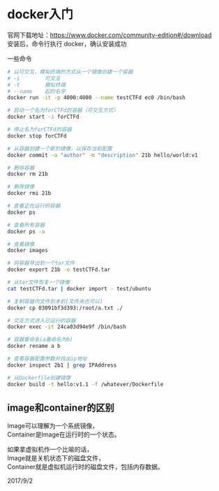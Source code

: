 # docker入门

官网下载地址：https://www.docker.com/community-edition#/download  
安装后，命令行执行 docker，确认安装成功  

一些命令  
```bash
# 以可交互，模拟终端的方式从一个镜像创建一个容器
# -i        可交互
# -t        模拟终端
# --name    起的名字
docker run -it -p 4000:4000 --name testCTFd ec0 /bin/bash

# 启动一个名为forCTFd的容器（可交互方式）
docker start -i forCTFd

# 停止名为forCTFd的容器
docker stop forCTFd

# 从容器创建一个新的镜像，以保存当前配置
docker commit -a "author" -m "description" 21b hello/world:v1

# 删除容器
docker rm 21b

# 删除镜像
docker rmi 21b

# 查看正在运行的容器
docker ps

# 查看所有容器
docker ps -a

# 查看镜像
docker images

# 将容器导出到一个tar文件
docker export 21b -o testCTFd.tar

# 从tar文件恢复一个镜像
cat testCTFd.tar | docker import - test/ubuntu

# 复制容器内文件到本机(文件夹也可以)
docker cp 03091bf3d393:/root/a.txt ./

# 交互方式进入已运行的容器
docker exec -it 24ca03d94e9f /bin/bash

# 容器重命名(a重命名为b)
docker rename a b

# 查看容器配置参数并找出ip地址
docker inspect 2b1 | grep IPAddress

# 从Dockerfile创建镜像
docker build -t hello:v1.1 -f /whatever/Dockerfile
```

## image和container的区别
Image可以理解为一个系统镜像，  
Container是Image在运行时的一个状态。  

如果拿虚拟机作一个比喻的话，  
Image就是关机状态下的磁盘文件，  
Container就是虚拟机运行时的磁盘文件，包括内存数据。  


2017/9/2  
